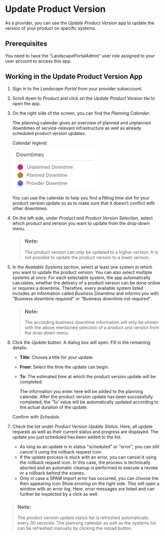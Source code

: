 <!-- loio32c4f7d3f0224fc2be3a1103297db59f -->

# Update Product Version

As a provider, you can use the *Update Product Version* app to update the version of your product on specific systems.



<a name="loio32c4f7d3f0224fc2be3a1103297db59f__section_umt_xqz_1tb"/>

## Prerequisites

You need to have the “LandscapePortalAdmin” user role assigned to your user account to access this app.



<a name="loio32c4f7d3f0224fc2be3a1103297db59f__section_vzk_yqz_1tb"/>

## Working in the Update Product Version App

1.  Sign in to the *Landscape Portal* from your provider subaccount.

2.  Scroll down to *Product* and click on the *Update Product Version* tile to open the app.

3.  On the right side of the screen, you can find the *Planning Calendar*.

    The planning calendar gives an overview of planned and unplanned downtimes of service-relevant infrastructure as well as already scheduled product version updates.

    Calendar legend:

    ![](images/Downtimes_b54de52.jpg)

    You can use the calendar to help you find a fitting time slot for your product version update so as to make sure that it doesn’t conflict with other downtimes.

4.  On the left side, under *Product and Product Version Selection*, select which product and version you want to update from the drop-down menu.

    > ### Note:  
    > The product version can only be updated to a higher version. It is not possible to update the product version to a lower version.

5.  In the *Available Systems* section, select at least one system in which you want to update the product version. You can also select multiple systems at once. For each selectable system, the app automatically calculates, whether the delivery of a product version can be done online or requires a downtime. Therefore, every available system listed includes an information called *Business Downtime* and informs you with "Business downtime required" or "Business downtime not required".

    > ### Note:  
    > The according business downtime information will only be shown with the above mentioned selection of a product and version from the drop-down menu.

6.  Click the *Update* button. A dialog box will open. Fill in the remaining details:

    -   **Title**: Choose a title for your update.
    -   **From**: Select the time the update can begin.
    -   **To**: The estimated time at which the product version update will be completed.

        The information you enter here will be added to the planning calendar. After the product version update has been successfully completed, the ‘To’ value will be automatically updated according to the actual duration of the update.


    Confirm with *Schedule*.

7.  Check the list under *Product Version Update Status*. Here, all update requests as well as their current status and progress are displayed. The update you just scheduled has been added to the list.

    -   As long as an update is in status "scheduled" or "error", you can still cancel it using the rollback request icon.
    -   If the update process is stuck with an error, you can cancel it using the rollback request icon. In this case, the process is technically aborted and an automatic cleanup is performed to execute a revoke or a rollback behind the scenes.
    -   Only in case a SPAM import error has occurred, you can choose the then appearing icon *Show errorlog* on the right side. This will open a window with an error log. Here, error messages are listed and can further be inspected by a click as well.


> ### Note:  
> The product version update status list is refreshed automatically every 30 seconds. The planning calendar as well as the systems list can be refreshed manually by clicking the reload button.

